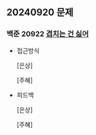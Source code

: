 ## 20240920 문제

### 백준 20922 [겹치는 건 싫어](https://school.programmers.co.kr/learn/courses/30/lessons/20922)

- 접근방식

  [은상]
  
  [주혜]
  
  
- 피드백

  [은상]
  
  [주혜]
  
